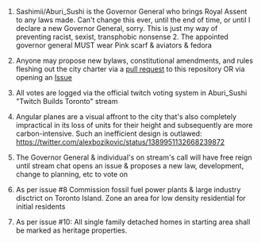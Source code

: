 1. Sashimii/Aburi_Sushi is the Governor General who brings Royal Assent to any laws made. Can't change this ever, until the end of time, or until I declare a new Governor General, sorry. This is just my way of preventing racist, sexist, transphobic nonsense
    2. The appointed governor general MUST wear Pink scarf & aviators & fedora

2. Anyone may propose new bylaws, constitutional amendments, and rules fleshing out the city charter via a [pull request](https://github.com/Charter-City-Toronto/the-charter/pulls) to this repository OR via opening an [Issue](https://github.com/Charter-City-Toronto/the-charter/issues)
3. All votes are logged via the official twitch voting system in Aburi_Sushi "Twitch Builds Toronto" stream

4. Angular planes are a visual affront to the city that's also completely impractical in its loss of units for their height and subsequently are more carbon-intensive. Such an inefficient design is outlawed:  https://twitter.com/alexbozikovic/status/1389951132668239872

5. The Governor General & individual's on stream's call will have free reign until stream chat opens an issue & proposes a new law, development, change to planning, etc  to vote on

6. As per issue #8 Commission  fossil fuel power plants & large industry disctrict on Toronto Island. Zone an area for low density residential for initial residents


7. As per issue #10: All single family detached homes in starting area shall be marked as heritage properties.

